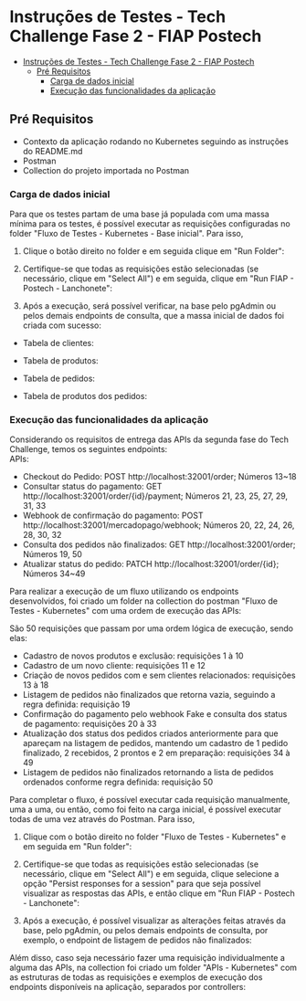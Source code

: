 # Instruções de Testes - Tech Challenge Fase 2 - FIAP Postech

- [Instruções de Testes - Tech Challenge Fase 2 - FIAP Postech](#instruções-de-testes---tech-challenge-fase-2---fiap-postech)
  - [Pré Requisitos](#pré-requisitos)
    - [Carga de dados inicial](#carga-de-dados-inicial)
    - [Execução das funcionalidades da aplicação](#execução-das-funcionalidades-da-aplicação)


## Pré Requisitos
- Contexto da aplicação rodando no Kubernetes seguindo as instruções do README.md
- Postman
- Collection do projeto importada no Postman

### Carga de dados inicial
Para que os testes partam de uma base já populada com uma massa mínima para os testes, é possível executar as requisições configuradas no folder "Fluxo de Testes - Kubernetes - Base inicial". Para isso, 
1. Clique o botão direito no folder e em seguida clique em "Run Folder":<br>

2. Certifique-se que todas as requisições estão selecionadas (se necessário, clique em "Select All") e em seguida, clique em "Run FIAP - Postech - Lanchonete":<br>

3. Após a execução, será possível verificar, na base pelo pgAdmin ou pelos demais endpoints de consulta, que a massa inicial de dados foi criada com sucesso: <br>
- Tabela de clientes: <br>

- Tabela de produtos: <br>

- Tabela de pedidos:<br>

- Tabela de produtos dos pedidos: <br>


### Execução das funcionalidades da aplicação
Considerando os requisitos de entrega das APIs da segunda fase do Tech Challenge, temos os seguintes endpoints:<br>
APIs:
- Checkout do Pedido: POST http://localhost:32001/order; Números 13~18
- Consultar status do pagamento: GET http://localhost:32001/order/{id}/payment; Números 21, 23, 25, 27, 29, 31, 33 
- Webhook de confirmação do pagamento: POST http://localhost:32001/mercadopago/webhook; Números 20, 22, 24, 26, 28, 30, 32 
- Consulta dos pedidos não finalizados: GET http://localhost:32001/order; Números 19, 50 
- Atualizar status do pedido: PATCH http://localhost:32001/order/{id}; Números 34~49 

Para realizar a execução de um fluxo utilizando os endpoints desenvolvidos, foi criado um folder na collection do postman "Fluxo de Testes - Kubernetes" com uma ordem de execução das APIs: <br>

São 50 requisições que passam por uma ordem lógica de execução, sendo elas:
- Cadastro de novos produtos e exclusão: requisições 1 à 10
- Cadastro de um novo cliente: requisições 11 e 12
- Criação de novos pedidos com e sem clientes relacionados: requisições 13 à 18
- Listagem de pedidos não finalizados que retorna vazia, seguindo a regra definida: requisição 19
- Confirmação do pagamento pelo webhook Fake e consulta dos status de pagamento: requisições 20 à 33
- Atualização dos status dos pedidos criados anteriormente para que apareçam na listagem de pedidos, mantendo um cadastro de 1 pedido finalizado, 2 recebidos, 2 prontos e 2 em preparação: requisições 34 à 49
- Listagem de pedidos não finalizados retornando a lista de pedidos ordenados conforme regra definida: requisição 50

Para completar o fluxo, é possível executar cada requisição manualmente, uma a uma, ou então, como foi feito na carga inicial, é possível executar todas de uma vez através do Postman. Para isso,
1. Clique com o botão direito no folder "Fluxo de Testes - Kubernetes" e em seguida em "Run folder": <br>

2. Certifique-se que todas as requisições estão selecionadas (se necessário, clique em "Select All") e em seguida, clique selecione a opção "Persist responses for a session" para que seja possível visualizar as respostas das APIs, e então clique em "Run FIAP - Postech - Lanchonete": <br>

3. Após a execução, é possível visualizar as alterações feitas através da base, pelo pgAdmin, ou pelos demais endpoints de consulta, por exemplo, o endpoint de listagem de pedidos não finalizados: <br>



Além disso, caso seja necessário fazer uma requisição individualmente a alguma das APIs, na collection foi criado um folder "APIs - Kubernetes" com as estruturas de todas as requisições e exemplos de execução dos endpoints disponíveis na aplicação, separados por controllers:











